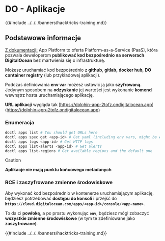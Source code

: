 # DO - Aplikacje

{{#include ../../../banners/hacktricks-training.md}}

## Podstawowe informacje

[Z dokumentacji:](https://docs.digitalocean.com/glossary/app-platform/) App Platform to oferta Platform-as-a-Service (PaaS), która pozwala deweloperom **publikować kod bezpośrednio na serwerach DigitalOcean** bez martwienia się o infrastrukturę.

Możesz uruchamiać kod bezpośrednio z **github**, **gitlab**, **docker hub**, **DO container registry** (lub przykładowej aplikacji).

Podczas definiowania **env var** możesz ustawić ją jako **szyfrowaną**. Jedynym sposobem na **odzyskanie** jej wartości jest wykonanie **komend** wewnątrz hosta uruchamiającego aplikację.

**URL aplikacji** wygląda tak [https://dolphin-app-2tofz.ondigitalocean.app](https://dolphin-app-2tofz.ondigitalocean.app)

### Enumeracja
```bash
doctl apps list # You should get URLs here
doctl apps spec get <app-id> # Get yaml (including env vars, might be encrypted)
doctl apps logs <app-id> # Get HTTP logs
doctl apps list-alerts <app-id> # Get alerts
doctl apps list-regions # Get available regions and the default one
```
> [!CAUTION]
> **Aplikacje nie mają punktu końcowego metadanych**

### RCE i zaszyfrowane zmienne środowiskowe

Aby wykonać kod bezpośrednio w kontenerze uruchamiającym aplikację, będziesz potrzebować **dostępu do konsoli** i przejść do **`https://cloud.digitalocean.com/apps/<app-id>/console/<app-name>`**.

To da ci **powłokę**, a po prostu wykonując **`env`**, będziesz mógł zobaczyć **wszystkie zmienne środowiskowe** (w tym te zdefiniowane jako **zaszyfrowane**).

{{#include ../../../banners/hacktricks-training.md}}
